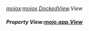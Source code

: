 _[mojox](../../modules/mojox/mojox-module.md):[mojox](../../modules/mojox/mojox-module.md).[DockedView](../../modules/mojox/mojox-dockedview.md).View_
##### Property View:[mojo.app.View](../../modules/mojo/mojo-app-view.md)
